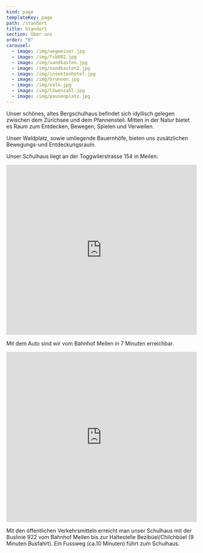 ```yaml
---
kind: page
templateKey: page
path: /standort
title: Standort
section: Über uns
order: "0"
carousel:
  - image: /img/wegweiser.jpg
  - image: /img/fsb002.jpg
  - image: /img/sandkasten.jpg
  - image: /img/sandkasten2.jpg
  - image: /img/insektenhotel.jpg
  - image: /img/brunnen.jpg
  - image: /img/velo.jpg
  - image: /img/löwenzahl.jpg
  - image: /img/pausenplatz.jpg
---
```

Unser schönes, altes Bergschulhaus befindet sich idyllisch gelegen zwischen dem Zürichsee und dem Pfannensteil.  Mitten in der Natur bietet es Raum zum Entdecken, Bewegen, Spielen und Verweilen. 

Unser Waldplatz, sowie umliegende Bauernhöfe, bieten uns zusätzlichen Bewegungs-und Entdeckungsraum.

Unser Schulhaus liegt an der Toggwilerstrasse 154 in Meilen:

<p>
  <iframe 
  width="100%" height="450" frameborder="0" style="border:0" allowfullscreen
  src="https://www.google.com/maps/embed/v1/place?key=AIzaSyAOWc-ghIk6gXsCltiy7YPzmSGZybODIMQ&q=Freie Schule Bergmeilen&zoom=19&language=de&maptype=satellite"
  ></iframe> 
</p>
 
 
<p>
Mit dem Auto sind wir vom Bahnhof Meilen in 7 Minuten erreichbar.
</p> 

<p>
  <iframe
    width="100%"
    height="450"
    frameborder="0" style="border:0"
    src="https://www.google.com/maps/embed/v1/place?key=AIzaSyAOWc-ghIk6gXsCltiy7YPzmSGZybODIMQ&q=Freie Schule Bergmeilen&zoom=11&language=de">
  </iframe>
</p>

<p>
Mit den öffentlichen Verkehrsmitteln erreicht man unser Schulhaus mit der Buslinie 922 vom Bahnhof Meilen bis zur Haltestelle Bezibüel/Chilchbüel (9 Minuten Busfahrt). Ein Fussweg (ca.10 Minuten) führt zum Schulhaus.
</p>